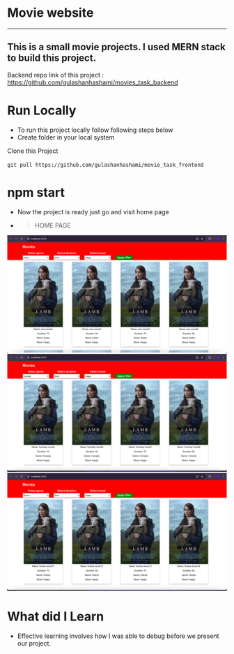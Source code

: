 # Movie website

---

## This is a small movie projects. I used MERN stack to build this project.

Backend repo link of this project : https://github.com/gulashanhashami/movies_task_backend

# Run Locally

- To run this project locally follow following steps below
- Create folder in your local system

Clone this Project

`git pull https://github.com/gulashanhashami/movie_task_frontend`

# npm start
- Now the project is ready just go and visit home page

- > HOME PAGE

![homepage](./Images/image1.png)
![homepage](./Images/image2.png)
![homepage](./Images/image3.png)



# What did I Learn

- Effective learning involves how I was able to debug before we present our project.
